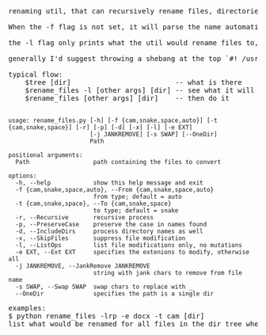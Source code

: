 <pre>
renaming util, that can recursively rename files, directories, or both; mapping the names to arious format type {snake, camel, space}.

When the -f flag is not set, it will parse the name automatically splitting on spaces, _, and common seperator chars: {. , / + -} then treat ach element in the resultant list as camel case (effectively it look for all formats)

the -l flag only prints what the util would rename files to, but doesn't modify anything, which is useful for testing the command before commiting the changes.

generally I'd suggest throwing a shebang at the top `#! /usr/bin/env python3` and droping the script in a personal bin dir in your PATH, (chmod 751) to allow for easy calling.

typical flow:
    $tree [dir]                         -- what is there
    $rename_files -l [other args] [dir] -- see what it will do
    $rename_files [other args] [dir]    -- then do it

</pre>


```
usage: rename_files.py [-h] [-f {cam,snake,space,auto}] [-t {cam,snake,space}] [-r] [-p] [-d] [-x] [-l] [-e EXT]
                       [-j JANKREMOVE] [-s SWAP] [--OneDir]
                       Path

positional arguments:
  Path                  path containing the files to convert

options:
  -h, --help            show this help message and exit
  -f {cam,snake,space,auto}, --From {cam,snake,space,auto}
                        from type; default = auto
  -t {cam,snake,space}, --To {cam,snake,space}
                        to type; default = snake
  -r, --Recursive       recursive process
  -p, --PreserveCase    preserve the case in names found
  -d, --IncludeDirs     process directory names as well
  -x, --SkipFiles       suppress file modification
  -l, --ListOps         list file modifications only, no mutations
  -e EXT, --Ext EXT     specifies the extenions to modify, otherwise all
  -j JANKREMOVE, --JankRemove JANKREMOVE
                        string with jank chars to remove from file name
  -s SWAP, --Swap SWAP  swap chars to replace with _
  --OneDir              specifies the path is a single dir
```

<pre>
examples:
$ python rename_files -lrp -e docx -t cam [dir]
list what would be renamed for all files in the dir tree where files have extension .docx and convert to camel case. Preserve the case of chars
</pre>